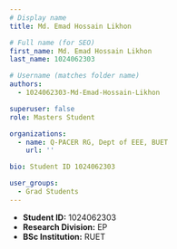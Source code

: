```yaml
---
# Display name
title: Md. Emad Hossain Likhon

# Full name (for SEO)
first_name: Md. Emad Hossain Likhon
last_name: 1024062303

# Username (matches folder name)
authors:
  - 1024062303-Md-Emad-Hossain-Likhon

superuser: false
role: Masters Student

organizations:
  - name: Q-PACER RG, Dept of EEE, BUET
    url: ''

bio: Student ID 1024062303

user_groups:
  - Grad Students
---
```


* **Student ID:** 1024062303
* **Research Division:** EP
* **BSc Institution:** RUET
